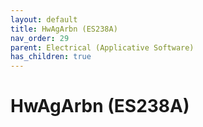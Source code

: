```yaml
---
layout: default
title: HwAgArbn (ES238A)
nav_order: 29
parent: Electrical (Applicative Software)
has_children: true
---
```

# HwAgArbn (ES238A)
